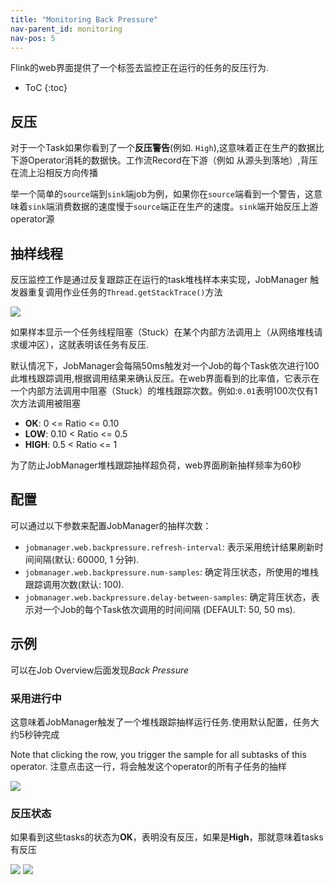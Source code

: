 ```yaml
---
title: "Monitoring Back Pressure"
nav-parent_id: monitoring
nav-pos: 5
---
```

<!--
Licensed to the Apache Software Foundation (ASF) under one
or more contributor license agreements.  See the NOTICE file
distributed with this work for additional information
regarding copyright ownership.  The ASF licenses this file
to you under the Apache License, Version 2.0 (the
"License"); you may not use this file except in compliance
with the License.  You may obtain a copy of the License at

  http://www.apache.org/licenses/LICENSE-2.0

Unless required by applicable law or agreed to in writing,
software distributed under the License is distributed on an
"AS IS" BASIS, WITHOUT WARRANTIES OR CONDITIONS OF ANY
KIND, either express or implied.  See the License for the
specific language governing permissions and limitations
under the License.
-->

Flink的web界面提供了一个标签去监控正在运行的任务的反压行为.

* ToC
{:toc}

## 反压

对于一个Task如果你看到了一个**反压警告**(例如. `High`),这意味着正在生产的数据比下游Operator消耗的数据快。工作流Record在下游（例如 从源头到落地）,背压在流上沿相反方向传播

举一个简单的`source`端到`sink`端job为例，如果你在`source`端看到一个警告，这意味着`sink`端消费数据的速度慢于`source`端正在生产的速度。`sink`端开始反压上游operator源


## 抽样线程

反压监控工作是通过反复跟踪正在运行的task堆栈样本来实现，JobManager 触发器重复调用作业任务的`Thread.getStackTrace()`方法

<img src="{{ site.baseurl }}/fig/back_pressure_sampling.png" class="img-responsive">
<!-- https://docs.google.com/drawings/d/1_YDYGdUwGUck5zeLxJ5Z5jqhpMzqRz70JxKnrrJUltA/edit?usp=sharing -->

如果样本显示一个任务线程阻塞（Stuck）在某个内部方法调用上（从网络堆栈请求缓冲区），这就表明该任务有反压.

默认情况下，JobManager会每隔50ms触发对一个Job的每个Task依次进行100此堆栈跟踪调用,根据调用结果来确认反压。在web界面看到的比率值，它表示在一个内部方法调用中阻塞（Stuck）的堆栈跟踪次数。例如:`0.01`表明100次仅有1次方法调用被阻塞

- **OK**: 0 <= Ratio <= 0.10
- **LOW**: 0.10 < Ratio <= 0.5
- **HIGH**: 0.5 < Ratio <= 1

为了防止JobManager堆栈跟踪抽样超负荷，web界面刷新抽样频率为60秒

## 配置

可以通过以下参数来配置JobManager的抽样次数：

- `jobmanager.web.backpressure.refresh-interval`: 表示采用统计结果刷新时间间隔(默认: 60000, 1 分钟).
- `jobmanager.web.backpressure.num-samples`: 确定背压状态，所使用的堆栈跟踪调用次数(默认: 100).
- `jobmanager.web.backpressure.delay-between-samples`: 确定背压状态，表示对一个Job的每个Task依次调用的时间间隔 (DEFAULT: 50, 50 ms).



## 示例

可以在Job Overview后面发现*Back Pressure*

### 采用进行中


这意味着JobManager触发了一个堆栈跟踪抽样运行任务.使用默认配置，任务大约5秒钟完成

Note that clicking the row, you trigger the sample for all subtasks of this operator.
注意点击这一行，将会触发这个operator的所有子任务的抽样

<img src="{{ site.baseurl }}/fig/back_pressure_sampling_in_progress.png" class="img-responsive">

### 反压状态

如果看到这些tasks的状态为**OK**，表明没有反压，如果是**High**，那就意味着tasks有反压

<img src="{{ site.baseurl }}/fig/back_pressure_sampling_ok.png" class="img-responsive">

<img src="{{ site.baseurl }}/fig/back_pressure_sampling_high.png" class="img-responsive">

